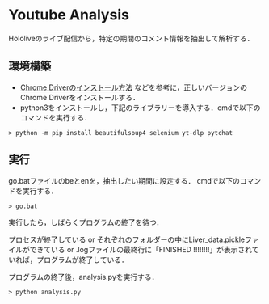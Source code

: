 # Youtube Analysis
Hololiveのライブ配信から，特定の期間のコメント情報を抽出して解析する．

## 環境構築
* [Chrome Driverのインストール方法](https://zenn.dev/ryo427/articles/7ff77a86a2d86a)
などを参考に，正しいバージョンのChrome Driverをインストールする．
* python3をインストールし，下記のライブラリーを導入する．cmdで以下のコマンドを実行する．
```
> python -m pip install beautifulsoup4 selenium yt-dlp pytchat
```

## 実行
go.batファイルのbeとenを，抽出したい期間に設定する．
cmdで以下のコマンドを実行する．
```
> go.bat
```
実行したら，しばらくプログラムの終了を待つ．

プロセスが終了している or それぞれのフォルダーの中にLiver_data.pickleファイルができている or .logファイルの最終行に「FINISHED !!!!!!!!」が表示されていれば，プログラムが終了している．

プログラムの終了後，analysis.pyを実行する．
```
> python analysis.py
```
